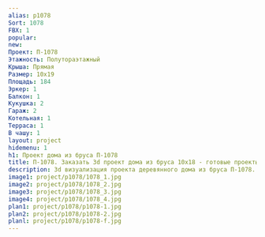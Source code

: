 ```yaml
---
alias: p1078
Sort: 1078
FBX: 1
popular: 
new: 
Проект: П-1078
Этажность: Полутораэтажный
Крыша: Прямая
Размер: 10х19
Площадь: 184
Эркер: 1
Балкон: 1
Кукушка: 2
Гараж: 2
Котельная: 1
Терраса: 1
В чашу: 1
layout: project
hidemenu: 1
h1: Проект дома из бруса П-1078
title: П-1078. Заказать 3d проект дома из бруса 10х18 - готовые проекты
description: 3d визуализация проекта деревянного дома из бруса П-1078. Площадь 184 м2, размер 10х18. Вы можете внести любые изменения в проект.
image1: project/p1078/1078_1.jpg
image2: project/p1078/1078_2.jpg
image3: project/p1078/1078_3.jpg
image4: project/p1078/1078_4.jpg
plan1: project/p1078/p1078-1.jpg
plan2: project/p1078/p1078-2.jpg
planl: project/p1078/p1078-f.jpg
---
```

